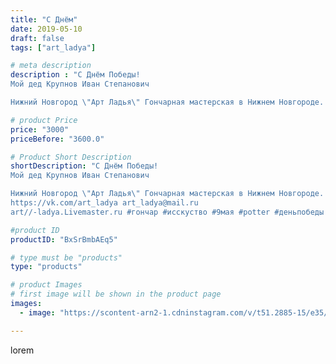 ```yaml
---
title: "С Днём"
date: 2019-05-10
draft: false
tags: ["art_ladya"]

# meta description
description : "С Днём Победы!
Мой дед Крупнов Иван Степанович

Нижний Новгород \"Арт Ладья\" Гончарная мастерская в Нижнем Новгороде. Изготовление керамики и мастер//-классы п"

# product Price
price: "3000"
priceBefore: "3600.0"

# Product Short Description
shortDescription: "С Днём Победы!
Мой дед Крупнов Иван Степанович

Нижний Новгород \"Арт Ладья\" Гончарная мастерская в Нижнем Новгороде. Изготовление керамики и мастер//-классы по обучению. 
https://vk.com/art_ladya art_ladya@mail.ru 
art//-ladya.Livemaster.ru #гончар #исскуство #9мая #potter #деньпобеды #керамикаручнаяработа #гончарнаямастерская #керамиканазаказ #handmade #посудаизглины #керамика #гончарнаяпосуда #эксклюзивнаякерамика #dishes #decor #ceramicar #nntoday #claygoods #фестиваль #earthenware #ceramic #design #fire #нижнийновгород #ceramicart #гончарныйкруг #clay #авторскаякерамика #мастеркласс"

#product ID
productID: "BxSrBmbAEq5"

# type must be "products"
type: "products"

# product Images
# first image will be shown in the product page
images:
  - image: "https://scontent-arn2-1.cdninstagram.com/v/t51.2885-15/e35/57433732_2297234703857783_6494288923753424476_n.jpg?tp=1&_nc_ht=scontent-arn2-1.cdninstagram.com&_nc_cat=111&_nc_ohc=uIqm4K30t98AX83cZ_f&ccb=7-4&oh=493260b4ebef6a77b61200a1d9f476b3&oe=6083292A&_nc_sid=86f79a&ig_cache_key=MjA0MDg4MjgwNzEyNjkwMzQ4MQ%3D%3D.2-ccb7-4"

---
```

lorem
